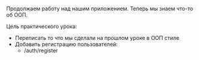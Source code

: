 Продолжаем работу над нашим приложением. 
Теперь мы знаем что-то об ООП.

Цель практического урока:
- Переписать то что мы сделали на прошлом уроке в ООП стиле
- Добавить регистрацию пользователей:
  - /auth/register

